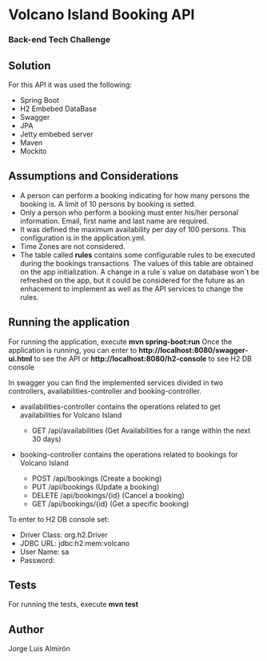 # Volcano Island Booking API
### Back-end Tech Challenge

## Solution
For this API it was used the following: 
- Spring Boot
- H2 Embebed DataBase
- Swagger 
- JPA
- Jetty embebed server
- Maven
- Mockito

## Assumptions and Considerations

* A person can perform a booking indicating for how many persons the booking is. A limit of 10 persons by booking is setted.
* Only a person who perform a booking must enter his/her personal information. Email, first name and last name are required.
* It was defined the maximum availability per day of 100 persons. This configuration is in the application.yml.
* Time Zones are not considered.
* The table called **rules** contains some configurable rules to be executed during the bookings transactions. The values of this table are obtained on the app initialization. A change in a rule´s value on database won´t be refreshed on the app, but it could be considered for the future as an enhacement to implement as well as the API services to change the rules. 

## Running the application

For running the application, execute **mvn spring-boot:run**
Once the application is running, you can enter to **http://localhost:8080/swagger-ui.html** to see the API or **http://localhost:8080/h2-console** to see H2 DB console

In swagger you can find the implemented services divided in two controllers, availabilities-controller and booking-controller.

* availabilities-controller contains the operations related to get availabilities for Volcano Island
  * GET /api/availabilities (Get Availabilities for a range within the next 30 days)

* booking-controller contains the operations related to bookings for Volcano Island
  * POST /api/bookings (Create a booking)
  * PUT /api/bookings (Update a booking)
  * DELETE /api/bookings/{id} (Cancel a booking)
  * GET /api/bookings/{id} (Get a specific booking)

To enter to H2 DB console set:

- Driver Class: org.h2.Driver
- JDBC URL: jdbc:h2:mem:volcano
- User Name: sa
- Password: 

## Tests

For running the tests, execute **mvn test**

## Author
Jorge Luis Almirón


